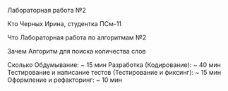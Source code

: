 Лабораторная работа №2

Кто
Черных Ирина, студентка ПСм-11

Что
Лабораторная работа по алгоритмам №2

Зачем
Алгоритм для поиска количества слов

Сколько
Обдумывание: ~ 15 мин
Разработка (Кодирование): ~ 40 мин
Тестирование и написание тестов (Тестирование и фиксинг): ~ 15 мин
Оформление и рефакторинг: ~ 10 мин
